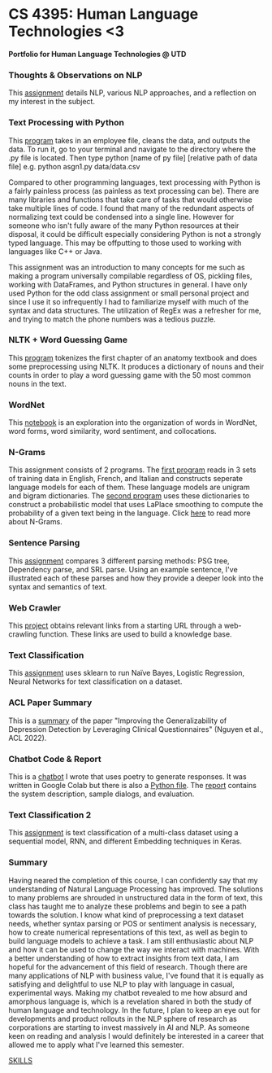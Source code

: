 # CS 4395: Human Language Technologies <3
**Portfolio for Human Language Technologies @ UTD**

### Thoughts & Observations on NLP
This [assignment](https://github.com/nina-rao/HLT/blob/main/Overview%20of%20NLP.pdf) details NLP, various NLP approaches, and a reflection on my interest in the subject.

### Text Processing with Python
This [program](https://github.com/nina-rao/HLT/blob/main/asgn1.py) takes in an employee file, cleans the data, and outputs the data. To run it, go to your terminal and navigate to the directory where the .py file is located. Then type python [name of py file] [relative path of data file] 
e.g. python asgn1.py data/data.csv

Compared to other programming languages, text processing with Python is a fairly painless process (as painless as text processing can be). There are many libraries and functions that take care of tasks that would otherwise take multiple lines of code. I found that many of the redundant aspects of normalizing text could be condensed into a single line. However for someone who isn't fully aware of the many Python resources at their disposal, it could be difficult especially considering Python is not a strongly typed language. This may be offputting to those used to working with languages like C++ or Java.

This assignment was an introduction to many concepts for me such as making a program universally compilable regardless of OS, pickling files, working with DataFrames, and Python structures in general. I have only used Python for the odd class assignment or small personal project and since I use it so infrequently I had to familiarize myself with much of the syntax and data structures. The utilization of RegEx was a refresher for me, and trying to match the phone numbers was a tedious puzzle. 

### NLTK + Word Guessing Game
This [program](https://github.com/nina-rao/HLT/blob/main/asgn2.py) tokenizes the first chapter of an anatomy textbook and does some preprocessing using NLTK. It produces a dictionary of nouns and their counts in order to play a word guessing game with the 50 most common nouns in the text. 

### WordNet
This [notebook](https://github.com/nina-rao/HLT/blob/main/asgn3.ipynb) is an exploration into the organization of words in WordNet, word forms, word similarity, word sentiment, and collocations.


### N-Grams
This assignment consists of 2 programs. The [first program](https://github.com/nina-rao/HLT/blob/main/ngram1.py) reads in 3 sets of training data in English, French, and Italian and constructs seperate language models for each of them. These language models are unigram and bigram dictionaries. The [second program](https://github.com/nina-rao/HLT/blob/main/ngram2.py) uses these dictionaries to construct a probabilistic model that uses LaPlace smoothing to compute the probability of a given text being in the language. Click [here](https://github.com/nina-rao/HLT/blob/main/N-grams%20Narrative.pdf) to read more about N-Grams. 

### Sentence Parsing
This [assignment](https://github.com/nina-rao/HLT/blob/main/Sentence%20Parsing.docx) compares 3 different parsing methods: PSG tree, Dependency parse, and SRL parse. Using an example sentence, I've illustrated each of these parses and how they provide a deeper look into the syntax and semantics of text.

### Web Crawler
This [project](https://github.com/nina-rao/HLT/blob/main/webCrawler.py) obtains relevant links from a starting URL through a web-crawling function. These links are used to build a knowledge base.

### Text Classification
This [assignment](https://github.com/nina-rao/HLT/blob/main/TextClassification.pdf) uses sklearn to run Naïve Bayes, Logistic Regression, Neural Networks for text classification on a dataset.

### ACL Paper Summary
This is a [summary](https://github.com/nina-rao/HLT/blob/main/ACL%20Paper%20Summary.pdf) of the paper "Improving the Generalizability of Depression Detection by Leveraging Clinical Questionnaires" (Nguyen et al., ACL 2022). 

### Chatbot Code & Report
This is a [chatbot](https://github.com/nina-rao/HLT/blob/main/ChatPoet.ipynb) I wrote that uses poetry to generate responses. It was written in Google Colab but there is also a [Python file](https://github.com/nina-rao/HLT/blob/main/chatpoet.py). The [report](https://github.com/nina-rao/HLT/blob/main/ChatbotReportNinaRao.pdf) contains the system description, sample dialogs, and evaluation.

### Text Classification 2
This [assignment](https://github.com/nina-rao/HLT/blob/main/TextClassification2.pdf) is text classification of a multi-class dataset using a sequential model, RNN, and different Embedding techniques in Keras.

### Summary
Having neared the completion of this course, I can confidently say that my understanding of Natural Language Processing has improved. The solutions to many problems are shrouded in unstructured data in the form of text, this class has taught me to analyze these problems and begin to see a path towards the solution. I know what kind of preprocessing a text dataset needs, whether syntax parsing or POS or sentiment analysis is necessary, how to create numerical representations of this text, as well as begin to build language models to achieve a task. I am still enthusiastic about NLP and how it can be used to change the way we interact with machines. With a better understanding of how to extract insights from text data, I am hopeful for the advancement of this field of research. Though there are many applications of NLP with business value, I've found that it is equally as satisfying and delightful to use NLP to play with language in casual, experimental ways. Making my chatbot revealed to me how absurd and amorphous language is, which is a revelation shared in both the study of human language and technology. In the future, I plan to keep an eye out for developments and product rollouts in the NLP sphere of research as corporations are starting to invest massively in AI and NLP. As someone keen on reading and analysis I would definitely be interested in a career that allowed me to apply what I've learned this semester. 

[SKILLS](https://github.com/nina-rao/HLT/blob/main/skills.html)
